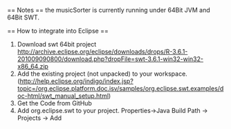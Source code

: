 == Notes ==
the musicSorter is currently running under 64Bit JVM and 64Bit SWT.

== How to integrate into Eclipse ==

1. Download swt 64bit project
	http://archive.eclipse.org/eclipse/downloads/drops/R-3.6.1-201009090800/download.php?dropFile=swt-3.6.1-win32-win32-x86_64.zip
2. Add the existing project (not unpacked) to your workspace. (http://help.eclipse.org/indigo/index.jsp?topic=/org.eclipse.platform.doc.isv/samples/org.eclipse.swt.examples/doc-html/swt_manual_setup.html)
3. Get the Code from GitHub
4. Add org.eclipse.swt to your project. Properties->Java Build Path -> Projects -> Add